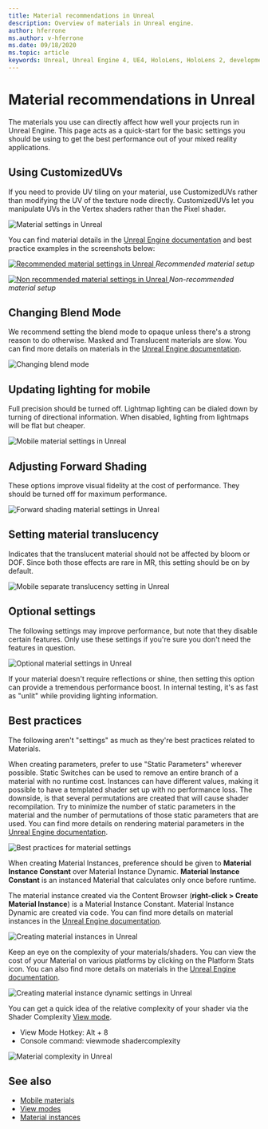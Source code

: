 ```yaml
---
title: Material recommendations in Unreal
description: Overview of materials in Unreal engine.
author: hferrone
ms.author: v-hferrone
ms.date: 09/18/2020
ms.topic: article
keywords: Unreal, Unreal Engine 4, UE4, HoloLens, HoloLens 2, development, materials, documentation, guides, features, holograms, game development, mixed reality headset, windows mixed reality headset, virtual reality headset
---
```



# Material recommendations in Unreal

The materials you use can directly affect how well your projects run in Unreal Engine. This page acts as a quick-start for the basic settings you should be using to get the best performance out of your mixed reality applications.

## Using CustomizedUVs

If you need to provide UV tiling on your material, use CustomizedUVs rather than modifying the UV of the texture node directly. CustomizedUVs let you manipulate UVs in the Vertex shaders rather than the Pixel shader.

![Material settings in Unreal](images/unreal-materials-img-01c.png)

You can find material details in the [Unreal Engine documentation](https://docs.unrealengine.com/Platforms/Mobile/Materials/index.html) and best practice examples in the screenshots below:

[ ![Recommended material settings in Unreal](images/unreal-materials-img-01.png) ](images/unreal-materials-img-01.png#lightbox)
*Recommended material setup*

[ ![Non recommended material settings in Unreal](images/unreal-materials-img-01b.png) ](images/unreal-materials-img-01b.png#lightbox)
*Non-recommended material setup*

## Changing Blend Mode

We recommend setting the blend mode to opaque unless there's a strong reason to do otherwise. Masked and Translucent materials are slow. You can find more details on materials in the [Unreal Engine documentation](https://docs.unrealengine.com/Platforms/Mobile/Materials/index.html).

![Changing blend mode](images/unreal-materials-img-02.jpg)

## Updating lighting for mobile

Full precision should be turned off. Lightmap lighting can be dialed down by turning of directional information. When disabled, lighting from lightmaps will be flat but cheaper.

![Mobile material settings in Unreal](images/unreal-materials-img-03.jpg)

## Adjusting Forward Shading

These options improve visual fidelity at the cost of performance. They should be turned off for maximum performance.

![Forward shading material settings in Unreal](images/unreal-materials-img-04.jpg)

## Setting material translucency

Indicates that the translucent material should not be affected by bloom or DOF. Since both those effects are rare in MR, this setting should be on by default.

![Mobile separate translucency setting in Unreal](images/unreal-materials-img-05.jpg)

## Optional settings

The following settings may improve performance, but note that they disable certain features. Only use these settings if you're sure you don't need the features in question.

![Optional material settings in Unreal](images/unreal-materials-img-06.jpg)

If your material doesn't require reflections or shine, then setting this option can provide a tremendous performance boost. In internal testing, it's as fast as "unlit" while providing lighting information.

## Best practices

The following aren't "settings" as much as they're best practices related to Materials.

When creating parameters, prefer to use "Static Parameters" wherever possible. Static Switches can be used to remove an entire branch of a material with no runtime cost. Instances can have different values, making it possible to have a templated shader set up with no performance loss. The downside, is that several permutations are created that will cause shader recompilation. Try to minimize the number of static parameters in the material and the number of permutations of those static parameters that are used. You can find more details on rendering material parameters in the [Unreal Engine documentation](https://docs.unrealengine.com/Engine/Rendering/Materials/ExpressionReference/Parameters/index.html#staticswitchparameter).

![Best practices for material settings](images/unreal-materials-img-07.jpg)

When creating Material Instances, preference should be given to **Material Instance Constant** over Material Instance Dynamic. **Material Instance Constant** is an instanced Material that calculates only once before runtime.

The material instance created via the Content Browser (**right-click > Create Material Instance**) is a Material Instance Constant. Material Instance Dynamic are created via code. You can find more details on material instances in the [Unreal Engine documentation](https://docs.unrealengine.com/Engine/Rendering/Materials/MaterialInstances/index.html).

![Creating material instances in Unreal](images/unreal-materials-img-08.png)

Keep an eye on the complexity of your materials/shaders. You can view the cost of your Material on various platforms by clicking on the Platform Stats icon. You can also find more details on materials in the [Unreal Engine documentation](https://docs.unrealengine.com/Platforms/Mobile/Materials/index.html).

![Creating material instance dynamic settings in Unreal](images/unreal-materials-img-09.png)

You can get a quick idea of the relative complexity of your shader via the Shader Complexity [View mode](https://docs.unrealengine.com/Engine/UI/LevelEditor/Viewports/ViewModes/index.html).

* View Mode Hotkey: Alt + 8
* Console command: viewmode shadercomplexity

![Material complexity in Unreal](images/unreal-materials-img-10.png)

## See also
* [Mobile materials](https://docs.unrealengine.com/Platforms/Mobile/Materials/index.html)
* [View modes](https://docs.unrealengine.com/Engine/UI/LevelEditor/Viewports/ViewModes/index.html)
* [Material instances](https://docs.unrealengine.com/Engine/Rendering/Materials/MaterialInstances/index.html)
